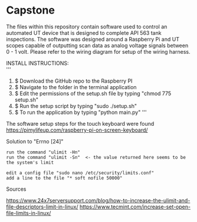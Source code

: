 # Capstone
The files within this repository contain software used to control an automated UT device that is designed to complete API 563 tank inspections. The software was designed around a Raspberry Pi and UT scopes capable of outputting scan data as analog voltage signals between 0 - 1 volt. Please refer to the wiring diagram for setup of the wiring harness.


  
  INSTALL INSTRUCTIONS:   
  '''
1. $ Download the GitHub repo to the Raspberry PI
2. $ Navigate to the folder in the terminal application
3. $ Edit the permissions of the setup.sh file by typing "chmod 775 setup.sh"
4. $ Run the setup script by typing "sudo ./setup.sh"
5. $ To run the application by typing "python main.py"
'''



The software setup steps for the touch keyboard were found https://pimylifeup.com/raspberry-pi-on-screen-keyboard/

Solution to "Errno [24]"

    run the command "ulimit -Hn"
    run the command "ulimit -Sn"  <- the value returned here seems to be the system's limit 
  
    edit a config file "sudo nano /etc/security/limits.conf"
    add a line to the file "* soft nofile 50000"
  
  Sources
  
  https://www.24x7serversupport.com/blog/how-to-increase-the-ulimit-and-file-descriptors-limit-in-linux/
  https://www.tecmint.com/increase-set-open-file-limits-in-linux/
